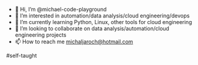 - 👋 Hi, I’m @michael-code-playground
- 👀 I’m interested in automation/data analysis/cloud engineering/devops
- 🌱 I’m currently learning Python, Linux, other tools for cloud engineering
- 💞️ I’m looking to collaborate on data analysis/automation/cloud engineering projects
- 📫 How to reach me michaljaroch@hotmail.com

#self-taught
<!---
michael-code-playground/michael-code-playground is a ✨ special ✨ repository because its `README.md` (this file) appears on your GitHub profile.
You can click the Preview link to take a look at your changes.
--->
